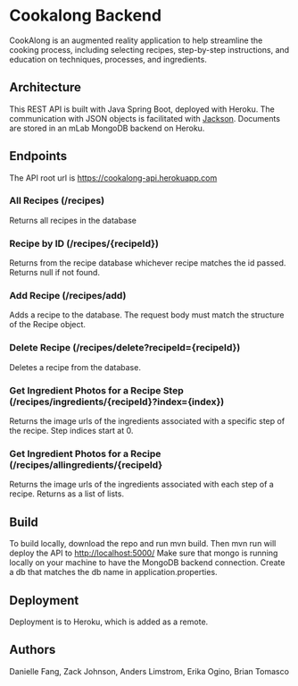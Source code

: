 # Cookalong Backend

CookAlong is an augmented reality application to help streamline the cooking process, including selecting recipes, step-by-step instructions, and education on techniques, processes, and ingredients.

## Architecture
This REST API is built with Java Spring Boot, deployed with Heroku. The communication with JSON objects is facilitated with [Jackson](https://www.baeldung.com/jackson). Documents are stored in an mLab MongoDB backend on Heroku. 

## Endpoints
The API root url is <https://cookalong-api.herokuapp.com>

### All Recipes (/recipes)
Returns all recipes in the database

### Recipe by ID (/recipes/{recipeId})
Returns from the recipe database whichever recipe matches the id passed. Returns null if not found. 

### Add Recipe (/recipes/add)
Adds a recipe to the database. The request body must match the structure of the Recipe object.

### Delete Recipe (/recipes/delete?recipeId={recipeId})
Deletes a recipe from the database.

### Get Ingredient Photos for a Recipe Step (/recipes/ingredients/{recipeId}?index={index})
Returns the image urls of the ingredients associated with a specific step of the recipe. Step indices start at 0.

### Get Ingredient Photos for a Recipe (/recipes/allingredients/{recipeId}
Returns the image urls of the ingredients associated with each step of a recipe. Returns as a list of lists.


## Build
To build locally, download the repo and run mvn build. Then mvn run will deploy the API to <http://localhost:5000/>
Make sure that mongo is running locally on your machine to have the MongoDB backend connection. Create a db that matches the db name in application.properties.

## Deployment
Deployment is to Heroku, which is added as a remote.

## Authors
Danielle Fang, Zack Johnson, Anders Limstrom, Erika Ogino, Brian Tomasco
